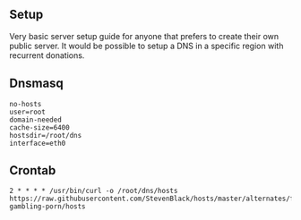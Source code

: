 ## Setup
Very basic server setup guide for anyone that prefers to create their own public server.
It would be possible to setup a DNS in a specific region with recurrent donations.

## Dnsmasq
```
no-hosts
user=root
domain-needed
cache-size=6400
hostsdir=/root/dns
interface=eth0
```

## Crontab
```
2 * * * * /usr/bin/curl -o /root/dns/hosts https://raw.githubusercontent.com/StevenBlack/hosts/master/alternates/fakenews-gambling-porn/hosts
```
